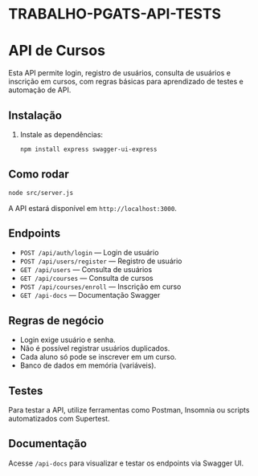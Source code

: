 # TRABALHO-PGATS-API-TESTS

# API de Cursos

Esta API permite login, registro de usuários, consulta de usuários e inscrição em cursos, com regras básicas para aprendizado de testes e automação de API.

## Instalação

1. Instale as dependências:
   ```bash
   npm install express swagger-ui-express
   ```

## Como rodar

```bash
node src/server.js
```

A API estará disponível em `http://localhost:3000`.

## Endpoints

- `POST /api/auth/login` — Login de usuário
- `POST /api/users/register` — Registro de usuário
- `GET /api/users` — Consulta de usuários
- `GET /api/courses` — Consulta de cursos
- `POST /api/courses/enroll` — Inscrição em curso
- `GET /api-docs` — Documentação Swagger

## Regras de negócio

- Login exige usuário e senha.
- Não é possível registrar usuários duplicados.
- Cada aluno só pode se inscrever em um curso.
- Banco de dados em memória (variáveis).

## Testes

Para testar a API, utilize ferramentas como Postman, Insomnia ou scripts automatizados com Supertest.

## Documentação

Acesse `/api-docs` para visualizar e testar os endpoints via Swagger UI.
